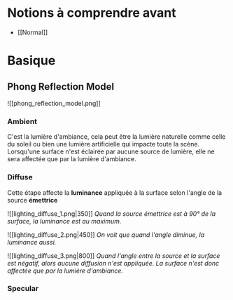 # Notions à comprendre avant

- [[Normal]]

# Basique
## Phong Reflection Model

![[phong_reflection_model.png]]

### Ambient
C'est la lumière d'ambiance, cela peut être la lumière naturelle comme celle du soleil ou bien une lumière artificielle qui impacte toute la scène.
Lorsqu'une surface n'est éclairée par aucune source de lumière, elle ne sera affectée que par la lumière d'ambiance.

### Diffuse
Cette étape affecte la **luminance** appliquée à la surface selon l'angle de la source **émettrice** 

![[lighting_diffuse_1.png|350]]
*Quand la source émettrice est à 90° de la surface, la luminance est au maximum.*

![[lighting_diffuse_2.png|450]]
*On voit que quand l'angle diminue, la luminance aussi.*

![[lighting_diffuse_3.png|800]]
*Quand l'angle entre la source et la surface est négatif, alors aucune diffusion n'est appliquée. La surface n'est donc affectée que par la lumière d'ambiance.*

### Specular



